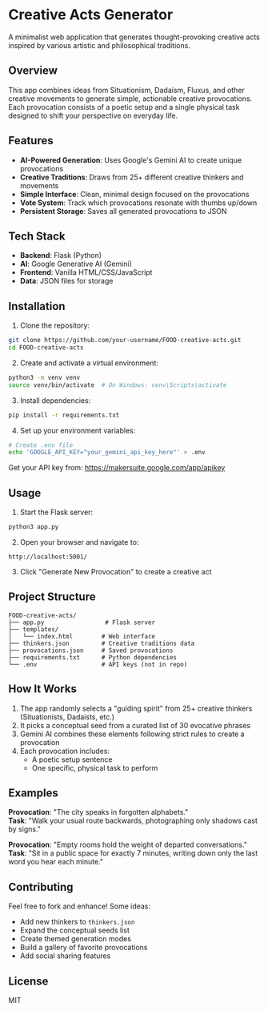 # Creative Acts Generator

A minimalist web application that generates thought-provoking creative acts inspired by various artistic and philosophical traditions.

## Overview

This app combines ideas from Situationism, Dadaism, Fluxus, and other creative movements to generate simple, actionable creative provocations. Each provocation consists of a poetic setup and a single physical task designed to shift your perspective on everyday life.

## Features

- **AI-Powered Generation**: Uses Google's Gemini AI to create unique provocations
- **Creative Traditions**: Draws from 25+ different creative thinkers and movements
- **Simple Interface**: Clean, minimal design focused on the provocations
- **Vote System**: Track which provocations resonate with thumbs up/down
- **Persistent Storage**: Saves all generated provocations to JSON

## Tech Stack

- **Backend**: Flask (Python)
- **AI**: Google Generative AI (Gemini)
- **Frontend**: Vanilla HTML/CSS/JavaScript
- **Data**: JSON files for storage

## Installation

1. Clone the repository:
```bash
git clone https://github.com/your-username/FOOD-creative-acts.git
cd FOOD-creative-acts
```

2. Create and activate a virtual environment:
```bash
python3 -m venv venv
source venv/bin/activate  # On Windows: venv\Scripts\activate
```

3. Install dependencies:
```bash
pip install -r requirements.txt
```

4. Set up your environment variables:
```bash
# Create .env file
echo 'GOOGLE_API_KEY="your_gemini_api_key_here"' > .env
```

Get your API key from: https://makersuite.google.com/app/apikey

## Usage

1. Start the Flask server:
```bash
python3 app.py
```

2. Open your browser and navigate to:
```
http://localhost:5001/
```

3. Click "Generate New Provocation" to create a creative act

## Project Structure

```
FOOD-creative-acts/
├── app.py                 # Flask server
├── templates/
│   └── index.html        # Web interface
├── thinkers.json         # Creative traditions data
├── provocations.json     # Saved provocations
├── requirements.txt      # Python dependencies
└── .env                  # API keys (not in repo)
```

## How It Works

1. The app randomly selects a "guiding spirit" from 25+ creative thinkers (Situationists, Dadaists, etc.)
2. It picks a conceptual seed from a curated list of 30 evocative phrases
3. Gemini AI combines these elements following strict rules to create a provocation
4. Each provocation includes:
   - A poetic setup sentence
   - One specific, physical task to perform

## Examples

**Provocation**: "The city speaks in forgotten alphabets."  
**Task**: "Walk your usual route backwards, photographing only shadows cast by signs."

**Provocation**: "Empty rooms hold the weight of departed conversations."  
**Task**: "Sit in a public space for exactly 7 minutes, writing down only the last word you hear each minute."

## Contributing

Feel free to fork and enhance! Some ideas:
- Add new thinkers to `thinkers.json`
- Expand the conceptual seeds list
- Create themed generation modes
- Build a gallery of favorite provocations
- Add social sharing features

## License

MIT